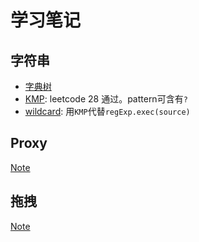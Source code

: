 # 学习笔记

## 字符串

* [字典树](string/trie.md)
* [KMP](string/KMP.md): leetcode 28 通过。pattern可含有`?`
* [wildcard](string/wildcard): 用`KMP`代替`regExp.exec(source)`

## Proxy
[Note](proxy/NOTE.md)

## 拖拽
[Note](dragdrop/NOTE.md)